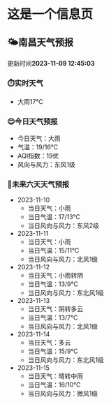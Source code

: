 # 这是一个信息页 
## 🌤️**南昌**天气预报
更新时间**2023-11-09 12:45:03**
### ⏱️实时天气
- 大雨17℃
### 😊今日天气预报
- 今日天气：大雨
- 气温：19/16℃
- AQI指数：19优
- 风向与风力：东风1级
### 🤩未来六天天气预报
- 2023-11-10
  - 当日天气：小雨
  - 当日气温：17/13℃
  - 当日风向与风力：东风2级
- 2023-11-11
  - 当日天气：小雨
  - 当日气温：15/11℃
  - 当日风向与风力：北风1级
- 2023-11-12
  - 当日天气：小雨转阴
  - 当日气温：13/9℃
  - 当日风向与风力：东北风1级
- 2023-11-13
  - 当日天气：阴转多云
  - 当日气温：13/7℃
  - 当日风向与风力：北风1级
- 2023-11-14
  - 当日天气：多云
  - 当日气温：15/9℃
  - 当日风向与风力：东北风1级
- 2023-11-15
  - 当日天气：晴转中雨
  - 当日气温：16/10℃
  - 当日风向与风力：微风1级

